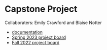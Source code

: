 # Capstone Project
Collaboraters: Emily Crawford and Blaise Notter

- [documentation](https://github.com/ecrawford-0/Capstone/wiki)
- [Spring 2023 project board](https://github.com/users/ecrawford-0/projects/8)
- [Fall 2022 project board](https://github.com/users/ecrawford-0/projects/1)
